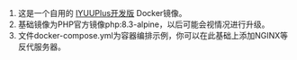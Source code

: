1. 这是一个自用的 [IYUUPlus开发版](https://github.com/ledccn/iyuuplus-dev) Docker镜像。
2. 基础镜像为PHP官方镜像php:8.3-alpine，以后可能会视情况进行升级。
3. 文件docker-compose.yml为容器编排示例，你可以在此基础上添加NGINX等反代服务器。

